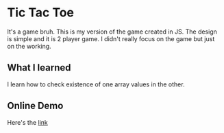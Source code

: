 # Tic Tac Toe

It's a game bruh. This is my version of the game created in JS. The design is simple and it is 2 player game. I didn't really focus on the game but just on the working.

## What I learned

I learn how to check existence of one array values in the other.

## Online Demo

Here's the [link](https://toe-tic-tac.netlify.app/)
